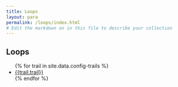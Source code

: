 ```yaml
---
title: Loops
layout: para
permalink: /loops/index.html
# Edit the markdown on in this file to describe your collection
---
```


## Loops 

<ul>
{% for trail in site.data.config-trails %}<li><a href="{{trail.url}}?id={{trail.objectid}}">{{trail.trail}}</a></li>{% endfor %}
</ul>